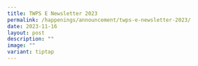 ```yaml
---
title: TWPS E Newsletter 2023
permalink: /happenings/announcement/twps-e-newsletter-2023/
date: 2023-11-16
layout: post
description: ""
image: ""
variant: tiptap
---
```

